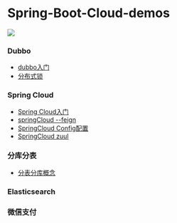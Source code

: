 # Spring-Boot-Cloud-demos

  

<img src="https://qiniu.epipe.cn/picture/2020-05-01_b.jpg"/>
<br/>

### Dubbo
- [dubbo入门](https://coderpwh.com/2018/05/10/Dubbo-rumen/)
- [分布式锁](https://coderpwh.com/2018/06/05/fenbushisuodshixian/)


### Spring Cloud
- [Spring Cloud入门](https://coderpwh.net/2018/08/07/springCloud/)
- [springCloud --feign ](https://coderpwh.net/2019/06/16/springCloud-feign/)
- [SpringCloud Config配置 ](https://coderpwh.net/2019/06/26/springcloud--config/)
- [SpringCloud zuul](https://coderpwh.net/2019/07/07/springcloud-zuul/)

### 分库分表
- [分表分库概念](https://coderpwh.net/2019/08/12/database-fenkufenbiao/)

### Elasticsearch

### 微信支付
